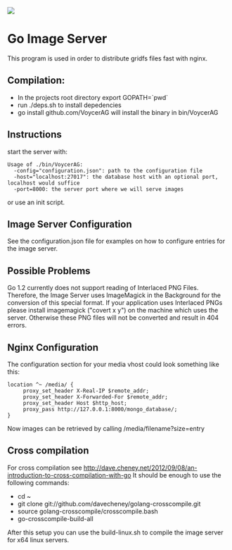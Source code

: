 <a href='https://travis-ci.org/VoycerAG/gridfs-image-server'><img src='https://secure.travis-ci.org/VoycerAG/gridfs-image-server.png?branch=feature/new-image-format'></a>

Go Image Server
===============

This program is used in order to distribute gridfs files fast with nginx. 

Compilation:
-----

* In the projects root directory export GOPATH=\`pwd\`
* run ./deps.sh to install depedencies
* go install github.com/VoycerAG will install the binary in bin/VoycerAG

Instructions
-----
start the server with:

    Usage of ./bin/VoycerAG:
      -config="configuration.json": path to the configuration file
      -host="localhost:27017": the database host with an optional port, localhost would suffice
      -port=8000: the server port where we will serve images

or use an init script. 

Image Server Configuration
-----

See the configuration.json file for examples on how to configure entries for the image server.

Possible Problems
-----
Go 1.2 currently does not support reading of Interlaced PNG Files. Therefore, the Image Server
uses ImageMagick in the Background for the conversion of this special format. 
If your application uses Interlaced PNGs please install imagemagick ("covert x y") on the machine which uses the server.
Otherwise these PNG files will not be converted and result in 404 errors. 

Nginx Configuration
-----

The configuration section for your media vhost could look something like this:

    location ^~ /media/ {
         proxy_set_header X-Real-IP $remote_addr;
         proxy_set_header X-Forwarded-For $remote_addr;
         proxy_set_header Host $http_host;
         proxy_pass http://127.0.0.1:8000/mongo_database/;
    }
    

Now images can be retrieved by calling /media/filename?size=entry

Cross compilation
-----
For cross compilation see http://dave.cheney.net/2012/09/08/an-introduction-to-cross-compilation-with-go
It should be enough to use the following commands:

* cd ~
* git clone git://github.com/davecheney/golang-crosscompile.git
* source golang-crosscompile/crosscompile.bash
* go-crosscompile-build-all

After this setup you can use the build-linux.sh to compile the image server for x64 linux servers.

